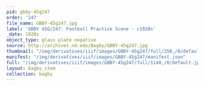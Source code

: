 ```yaml
---
pid: gbby-45g247
order: '247'
file_name: GBBY-45g247.jpg
label: 'GBBY 45G/247: Football Practice Scene - c1920s'
_date: 1920s
object_type: glass plate negative
source: http://archives.nd.edu/Bagby/GBBY-45g247.jpg
thumbnail: "/img/derivatives/iiif/images/GBBY-45g247/full/250,/0/default.jpg"
manifest: "/img/derivatives/iiif/images/GBBY-45g247/manifest.json"
full: "/img/derivatives/iiif/images/GBBY-45g247/full/1140,/0/default.jpg"
layout: bagby_item
collection: bagby
---
```

